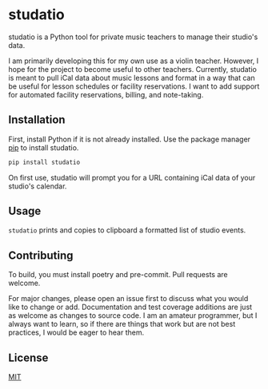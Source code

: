# studatio

studatio is a Python tool for private music teachers to manage their studio's data.

I am primarily developing this for my own use as a violin teacher. However, I hope for the project to become useful to
other teachers. Currently, studatio is meant to pull iCal data about music lessons and format in a way that can be
useful for lesson schedules or facility reservations. I want to add support for automated facility reservations,
billing, and note-taking.

## Installation

First, install Python if it is not already installed. Use the package manager [pip](https://pip.pypa.io/en/stable/) to install studatio.

```bash
pip install studatio
```

On first use, studatio will prompt you for a URL containing iCal data of your studio's calendar.

## Usage

```studatio``` prints and copies to clipboard a formatted list of studio events.

## Contributing

To build, you must install poetry and pre-commit. Pull requests are welcome.

For major changes, please open an issue first to discuss what you would like to change or add. Documentation and test
coverage additions are just as welcome as changes to source code. I am an amateur programmer, but I always want to
learn, so if there are things that work but are not best practices, I would be eager to hear them.

## License
[MIT](https://choosealicense.com/licenses/mit/)

